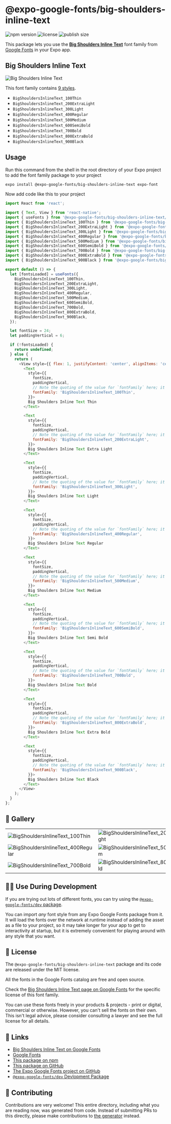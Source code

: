# @expo-google-fonts/big-shoulders-inline-text

![npm version](https://flat.badgen.net/npm/v/@expo-google-fonts/big-shoulders-inline-text)
![license](https://flat.badgen.net/github/license/expo/google-fonts)
![publish size](https://flat.badgen.net/packagephobia/install/@expo-google-fonts/big-shoulders-inline-text)

This package lets you use the [**Big Shoulders Inline Text**](https://fonts.google.com/specimen/Big+Shoulders+Inline+Text) font family from [Google Fonts](https://fonts.google.com/) in your Expo app.

## Big Shoulders Inline Text

![Big Shoulders Inline Text](./font-family.png)

This font family contains [9 styles](#-gallery).

- `BigShouldersInlineText_100Thin`
- `BigShouldersInlineText_200ExtraLight`
- `BigShouldersInlineText_300Light`
- `BigShouldersInlineText_400Regular`
- `BigShouldersInlineText_500Medium`
- `BigShouldersInlineText_600SemiBold`
- `BigShouldersInlineText_700Bold`
- `BigShouldersInlineText_800ExtraBold`
- `BigShouldersInlineText_900Black`

## Usage

Run this command from the shell in the root directory of your Expo project to add the font family package to your project
```sh
expo install @expo-google-fonts/big-shoulders-inline-text expo-font
```

Now add code like this to your project
```js
import React from 'react';

import { Text, View } from 'react-native';
import { useFonts } from '@expo-google-fonts/big-shoulders-inline-text/useFonts';
import { BigShouldersInlineText_100Thin } from '@expo-google-fonts/big-shoulders-inline-text/100Thin';
import { BigShouldersInlineText_200ExtraLight } from '@expo-google-fonts/big-shoulders-inline-text/200ExtraLight';
import { BigShouldersInlineText_300Light } from '@expo-google-fonts/big-shoulders-inline-text/300Light';
import { BigShouldersInlineText_400Regular } from '@expo-google-fonts/big-shoulders-inline-text/400Regular';
import { BigShouldersInlineText_500Medium } from '@expo-google-fonts/big-shoulders-inline-text/500Medium';
import { BigShouldersInlineText_600SemiBold } from '@expo-google-fonts/big-shoulders-inline-text/600SemiBold';
import { BigShouldersInlineText_700Bold } from '@expo-google-fonts/big-shoulders-inline-text/700Bold';
import { BigShouldersInlineText_800ExtraBold } from '@expo-google-fonts/big-shoulders-inline-text/800ExtraBold';
import { BigShouldersInlineText_900Black } from '@expo-google-fonts/big-shoulders-inline-text/900Black';

export default () => {
  let [fontsLoaded] = useFonts({
    BigShouldersInlineText_100Thin,
    BigShouldersInlineText_200ExtraLight,
    BigShouldersInlineText_300Light,
    BigShouldersInlineText_400Regular,
    BigShouldersInlineText_500Medium,
    BigShouldersInlineText_600SemiBold,
    BigShouldersInlineText_700Bold,
    BigShouldersInlineText_800ExtraBold,
    BigShouldersInlineText_900Black,
  });

  let fontSize = 24;
  let paddingVertical = 6;

  if (!fontsLoaded) {
    return undefined;
  } else {
    return (
      <View style={{ flex: 1, justifyContent: 'center', alignItems: 'center' }}>
        <Text
          style={{
            fontSize,
            paddingVertical,
            // Note the quoting of the value for `fontFamily` here; it expects a string!
            fontFamily: 'BigShouldersInlineText_100Thin',
          }}>
          Big Shoulders Inline Text Thin
        </Text>

        <Text
          style={{
            fontSize,
            paddingVertical,
            // Note the quoting of the value for `fontFamily` here; it expects a string!
            fontFamily: 'BigShouldersInlineText_200ExtraLight',
          }}>
          Big Shoulders Inline Text Extra Light
        </Text>

        <Text
          style={{
            fontSize,
            paddingVertical,
            // Note the quoting of the value for `fontFamily` here; it expects a string!
            fontFamily: 'BigShouldersInlineText_300Light',
          }}>
          Big Shoulders Inline Text Light
        </Text>

        <Text
          style={{
            fontSize,
            paddingVertical,
            // Note the quoting of the value for `fontFamily` here; it expects a string!
            fontFamily: 'BigShouldersInlineText_400Regular',
          }}>
          Big Shoulders Inline Text Regular
        </Text>

        <Text
          style={{
            fontSize,
            paddingVertical,
            // Note the quoting of the value for `fontFamily` here; it expects a string!
            fontFamily: 'BigShouldersInlineText_500Medium',
          }}>
          Big Shoulders Inline Text Medium
        </Text>

        <Text
          style={{
            fontSize,
            paddingVertical,
            // Note the quoting of the value for `fontFamily` here; it expects a string!
            fontFamily: 'BigShouldersInlineText_600SemiBold',
          }}>
          Big Shoulders Inline Text Semi Bold
        </Text>

        <Text
          style={{
            fontSize,
            paddingVertical,
            // Note the quoting of the value for `fontFamily` here; it expects a string!
            fontFamily: 'BigShouldersInlineText_700Bold',
          }}>
          Big Shoulders Inline Text Bold
        </Text>

        <Text
          style={{
            fontSize,
            paddingVertical,
            // Note the quoting of the value for `fontFamily` here; it expects a string!
            fontFamily: 'BigShouldersInlineText_800ExtraBold',
          }}>
          Big Shoulders Inline Text Extra Bold
        </Text>

        <Text
          style={{
            fontSize,
            paddingVertical,
            // Note the quoting of the value for `fontFamily` here; it expects a string!
            fontFamily: 'BigShouldersInlineText_900Black',
          }}>
          Big Shoulders Inline Text Black
        </Text>
      </View>
    );
  }
};

```

## 🔡 Gallery


||||
|-|-|-|
|![BigShouldersInlineText_100Thin](.//100Thin/BigShouldersInlineText_100Thin.ttf.png)|![BigShouldersInlineText_200ExtraLight](.//200ExtraLight/BigShouldersInlineText_200ExtraLight.ttf.png)|![BigShouldersInlineText_300Light](.//300Light/BigShouldersInlineText_300Light.ttf.png)||
|![BigShouldersInlineText_400Regular](.//400Regular/BigShouldersInlineText_400Regular.ttf.png)|![BigShouldersInlineText_500Medium](.//500Medium/BigShouldersInlineText_500Medium.ttf.png)|![BigShouldersInlineText_600SemiBold](.//600SemiBold/BigShouldersInlineText_600SemiBold.ttf.png)||
|![BigShouldersInlineText_700Bold](.//700Bold/BigShouldersInlineText_700Bold.ttf.png)|![BigShouldersInlineText_800ExtraBold](.//800ExtraBold/BigShouldersInlineText_800ExtraBold.ttf.png)|![BigShouldersInlineText_900Black](.//900Black/BigShouldersInlineText_900Black.ttf.png)||


## 👩‍💻 Use During Development

If you are trying out lots of different fonts, you can try using the [`@expo-google-fonts/dev` package](https://github.com/expo/google-fonts/tree/master/font-packages/dev#readme).

You can import *any* font style from any Expo Google Fonts package from it. It will load the fonts
over the network at runtime instead of adding the asset as a file to your project, so it may take longer
for your app to get to interactivity at startup, but it is extremely convenient
for playing around with any style that you want.

## 📖 License

The `@expo-google-fonts/big-shoulders-inline-text` package and its code are released under the MIT license.

All the fonts in the Google Fonts catalog are free and open source.

Check the [Big Shoulders Inline Text page on Google Fonts](https://fonts.google.com/specimen/Big+Shoulders+Inline+Text) for the specific license of this font family.

You can use these fonts freely in your products & projects - print or digital, commercial or otherwise. However, you can't sell the fonts on their own. This isn't legal advice, please consider consulting a lawyer and see the full license for all details.

## 🔗 Links

- [Big Shoulders Inline Text on Google Fonts](https://fonts.google.com/specimen/Big+Shoulders+Inline+Text)
- [Google Fonts](https://fonts.google.com/)
- [This package on npm](https://www.npmjs.com/package/@expo-google-fonts/big-shoulders-inline-text)
- [This package on GitHub](https://github.com/expo/google-fonts/tree/master/font-packages/big-shoulders-inline-text)
- [The Expo Google Fonts project on GitHub](https://github.com/expo/google-fonts)
- [`@expo-google-fonts/dev` Devlopment Package](https://github.com/expo/google-fonts/tree/master/font-packages/dev)

## 🤝 Contributing

Contributions are very welcome! This entire directory, including what you are reading now, was generated from code. Instead of submitting PRs to this directly, please make contributions to [the generator](https://github.com/expo/google-fonts/tree/master/packages/generator) instead.
